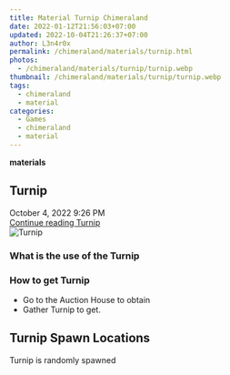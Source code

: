 ```yaml
---
title: Material Turnip Chimeraland
date: 2022-01-12T21:56:03+07:00
updated: 2022-10-04T21:26:37+07:00
author: L3n4r0x
permalink: /chimeraland/materials/turnip.html
photos:
  - /chimeraland/materials/turnip/turnip.webp
thumbnail: /chimeraland/materials/turnip/turnip.webp
tags:
  - chimeraland
  - material
categories:
  - Games
  - chimeraland
  - material
---
```


<link
  rel="stylesheet"
  href="https://rawcdn.githack.com/dimaslanjaka/Web-Manajemen/870a349/css/bootstrap-5-3-0-alpha3-wrapper.css"
/>
<section id="bootstrap-wrapper">
  <div data-bs-theme="dark">
    <div
      class="row g-0 border rounded overflow-hidden flex-md-row mb-4 shadow-sm position-relative bg-dark text-light"
    >
      <div class="col p-4 d-flex flex-column position-static">
        <strong class="d-inline-block mb-2 text-success">materials</strong>
        <h2 class="mb-0">Turnip</h2>
        <div class="mb-1 text-muted">October 4, 2022 9:26 PM</div>
        <a
          href="/chimeraland/materials/turnip.html"
          class="stretched-link d-none text-primary"
          >Continue reading Turnip</a
        >
      </div>
      <div class="col-auto d-none d-md-block d-lg-block">
        <img
          src="https://www.webmanajemen.com/chimeraland/materials/turnip/turnip.webp"
          alt="Turnip"
        />
      </div>
    </div>
    <div class="row">
      <div class="col-lg-6 col-12 mb-2">
        <div class="card">
          <div class="card-body">
            <h3 class="card-title">What is the use of the Turnip</h3>
            <div class="card-text"><ul></ul></div>
          </div>
        </div>
      </div>
      <div class="col-lg-6 col-12 mb-2">
        <div class="card">
          <div class="card-body">
            <h3 class="card-title">How to get Turnip</h3>
            <div class="card-text">
              <ul>
                <li>Go to the Auction House to obtain</li>
                <li>Gather Turnip to get.</li>
              </ul>
            </div>
          </div>
        </div>
      </div>
      <div class="col-12 mb-2">
        <h2>Turnip Spawn Locations</h2>
        <p>Turnip is randomly spawned</p>
      </div>
    </div>
  </div>
</section>